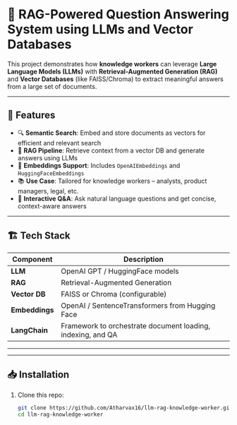 # 💬 RAG-Powered Question Answering System using LLMs and Vector Databases

This project demonstrates how **knowledge workers** can leverage **Large Language Models (LLMs)** with **Retrieval-Augmented Generation (RAG)** and **Vector Databases** (like FAISS/Chroma) to extract meaningful answers from a large set of documents.

---

## 🚀 Features

- 🔍 **Semantic Search**: Embed and store documents as vectors for efficient and relevant search
- 🧠 **RAG Pipeline**: Retrieve context from a vector DB and generate answers using LLMs
- 🧰 **Embeddings Support**: Includes `OpenAIEmbeddings` and `HuggingFaceEmbeddings`
- 📚 **Use Case**: Tailored for knowledge workers – analysts, product managers, legal, etc.
- 🧪 **Interactive Q&A**: Ask natural language questions and get concise, context-aware answers

---

## 🏗️ Tech Stack

| Component       | Description                                        |
|-----------------|----------------------------------------------------|
| **LLM**         | OpenAI GPT / HuggingFace models                    |
| **RAG**         | Retrieval-Augmented Generation                     |
| **Vector DB**   | FAISS or Chroma (configurable)                     |
| **Embeddings**  | OpenAI / SentenceTransformers from Hugging Face   |
| **LangChain**   | Framework to orchestrate document loading, indexing, and QA |

---

---

## 📥 Installation

1. Clone this repo:
   ```bash
   git clone https://github.com/Atharvax16/llm-rag-knowledge-worker.git
   cd llm-rag-knowledge-worker
